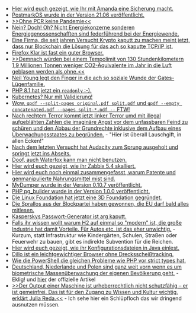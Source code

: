 * [Hier wird euch gezeigt, wie Ihr mit Amanda eine Sicherung macht.](https://utcc.utoronto.ca/~cks/space/blog/sysadmin/AmandaAlwaysFullBackups)
* [PostmarkOS wurde in der Version 21.06 veröffentlicht.](https://postmarketos.org/blog/2021/07/04/v21.06-release/)
* [>>Ohne PCR keine Pandemie<<](https://orbisnjus.com/2021/07/05/ohne-pcr-keine-pandemie-und-in-portugal-verschwinden-beinahe-alle-corona-toten-wie-von-zauberhand-op-ed/)
* [Nein? Doch! Oh? Nicht Energiekonzerne sonderen Energiegenossenschafften sind federführend bei der Energiewende.](https://www.sonnenseite.com/de/wirtschaft/energiegenossenschaften-treiben-energiewende-voran/)
* [Eine Firma, die seit jahren Versucht Krypto kaputt zu machen meint jetzt, dass nur Blockchain die Lösung für das ach so kaputte TCP/IP ist.](https://blog.fefe.de/?ts=9e1dc202)
* [Firefox Klar ist fast ein guter Browser.](https://www.kuketz-blog.de/firefox-klar-focus-datensendeverhalten-android-app-browser-check-teil15/)
* [>>Demnach würden bei einem Tempolimit von 130 Stundenkilometern 1,9 Millionen Tonnen weniger CO2-Äquivalente im Jahr in die Luft geblasen werden als ohne.<<](http://blog.todamax.net/2021/hoert-nicht-auf-die-verlierer/)
* [Neil Young legt den Finger in die ach so soziale Wunde der Gates-Lügenfamilie.](https://netzfrauen.org/2021/07/05/farmaid/)
* [PHP 8.1 hat jetzt ein `readonly` :-).](https://stitcher.io/blog/cloning-readonly-properties-in-php-81)
* [Kubernetes? Nur mit Validierung!](https://opensource.com/article/21/7/kubernetes-schema-validation)
* [Wow, `qpdf --split-pages original.pdf split.pdf` und `qpdf --empty concatenated.pdf --pages split-*.pdf --` FTW!](https://opensource.com/article/21/7/qpdf-command-line)
* [Nach rechtem Terror kommt jetzt linker Terror umd mit illegal aufgeblähten Zahlen die imaginäre Angst vor dem unfassbaren Feind zu schüren und den Abbau der Grundrechte inklusive dem Aufbau eines Überwachungsstaates zu begründen.](https://netzpolitik.org/2021/ausscheidender-eu-berater-gilles-de-kerchove-erfindet-linksterroristische-gefahr/) - "Hier ist überall Lauschgift, in allen Ecken!"
* [Nach dem letzten Versucht hat Audacity zum Sprung ausgeholt und springt jetzt ins Abseits.](https://www.borncity.com/blog/2021/07/06/das-war-es-mit-audacity-neue-datenschutzvereinbarung/)
* [Doof, auch Waterfox kann man nicht benutzen.](https://www.kuketz-blog.de/waterfox-datensendeverhalten-desktop-version-browser-check-teil16/)
* [Hier wird euch gezeigt, wie ihr Zabbix 5.4 skalliert.](https://blog.zabbix.com/scalability-improvements/14832/)
* [Hier wird euch noch einmal zusammengefasst, warum Patente und genmanipulierte Nahrungsmittel mist sind.](https://netzfrauen.org/2021/07/06/corporations-2/)
* [MyDumper wurde in der Version 0.10.7 veröffentlicht.](https://www.percona.com/blog/mydumper-0-10-7-is-now-available/)
* [PHP pg_builder wurde in der Version 1.0.0 veröffentlicht.](https://www.postgresql.org/about/news/pg_builder-100-and-pg_wrapper-100-packages-for-php-released-2255/)
* [Die Linux Foundation hat jetzt eine 3D Foundation gegründet.](https://www.phoronix.com/scan.php?page=article&item=open-3d-engine&num=1)
* [Die Sprallos aus der Blockpartei haben gewonnen, die EU darf bald alles mitlesen.](https://www.patrick-breyer.de/chatkontrolle-eu-verordnung-zur-flaechendeckenden-und-verdachtslosen-durchsuchung-elektronischer-nachrichten-angenommen-klage-geplant-widerstand-gegen-ausweitung/)
* [Kasperskys Passwort-Generator ist arg kaputt.](https://blog.fefe.de/?ts=9e1a75d0)
* [Falls ihr wissen wollt warum H2 auf einmal so "modern" ist, die große Industrie hat damit Vorteile. Für Autos etc. ist das eher unwichtig.](https://www.sonnenseite.com/de/energie/die-h2-leiter-zeigt-wo-wasserstoff-sinn-macht/) - Kurzum, statt Infrastruktur wie Kindergärten, Schulen, Straßen oder Feuerwehr zu bauen, gibt es indirekte Subvention für die Reichen.
* [Hier wird euch gezeigt, wie ihr Konfigurationsdateien in Java einlest.](https://opensource.com/article/21/7/parsing-config-files-java)
* [Dillo ist ein leichtgewichtiger Browser ohne Drecksscheißtracking.](https://www.dillo.org/)
* [Wie die PowerShell die gleichen Probleme wie PHP vor strict types hat.](https://sid-500.com/2021/07/07/powershell-null-vs-isnullorempty/)
* [Deutschland, Niederlande und Polen sind ganz weit vorn wenn es um biometrische Massenüberwachung der eigenen Bevölkerung geht.](https://www.patrick-breyer.de/europaabgeordneter-kritisiert-boom-der-biometrischen-massenueberwachung-in-deutschland/) - Eklig! und [hier](https://netzpolitik.org/2021/forschungsbericht-schockierendes-ausmass-von-biometrischer-ueberwachung-in-europa/) der offizielle Artikel
* [>>Der Output einer Maschine ist urheberrechtlich nicht schutzfähig – er ist gemeinfrei. Das ist für den Zugang zu Wissen und Kultur wichtig, erklärt Julia Reda.<<](https://netzpolitik.org/2021/edit-policy-githubs-ki-copilot-ist-keine-urheberrechtsverletzung/) - Ich sehe hier ein Schlüpfloch das wir dringend ausnutzen müssen.
